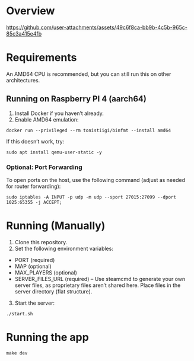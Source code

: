 # Overview
https://github.com/user-attachments/assets/49c6f8ca-bb9b-4c5b-965c-85c3a415e4fb

# Requirements
An AMD64 CPU is recommended, but you can still run this on other architectures.

## Running on Raspberry PI 4 (aarch64)
1. Install Docker if you haven’t already.
2. Enable AMD64 emulation:
```shell
docker run --privileged --rm tonistiigi/binfmt --install amd64
```
If this doesn’t work, try:
```shell
sudo apt install qemu-user-static -y
```
### Optional: Port Forwarding
To open ports on the host, use the following command (adjust as needed for router forwarding):
```shell
sudo iptables -A INPUT -p udp -m udp --sport 27015:27099 --dport 1025:65355 -j ACCEPT;
```

# Running (Manually)
1. Clone this repository.
2. Set the following environment variables:
- PORT (required)
- MAP (optional)
- MAX_PLAYERS (optional)
- SERVER_FILES_URL (required) – Use steamcmd to generate your own server files, as proprietary files aren’t shared here. Place files in the server directory (flat structure).
3. Start the server:
```shell
./start.sh
```

# Running the app
```shell
make dev
```
